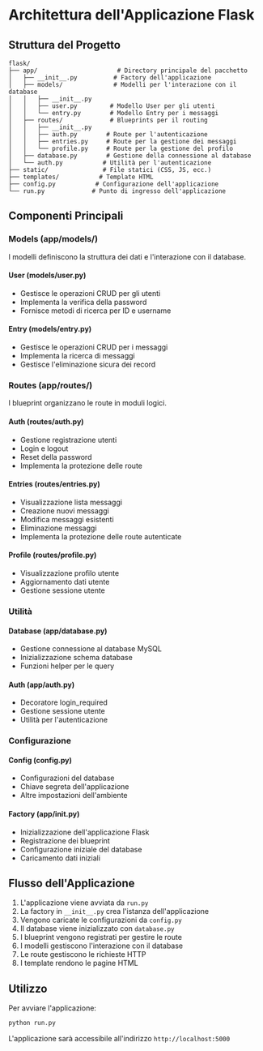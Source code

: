 # Architettura dell'Applicazione Flask

## Struttura del Progetto

```
flask/
├── app/                      # Directory principale del pacchetto
│   ├── __init__.py          # Factory dell'applicazione
│   ├── models/              # Modelli per l'interazione con il database
│   │   ├── __init__.py
│   │   ├── user.py         # Modello User per gli utenti
│   │   └── entry.py        # Modello Entry per i messaggi
│   ├── routes/             # Blueprints per il routing
│   │   ├── __init__.py
│   │   ├── auth.py        # Route per l'autenticazione
│   │   ├── entries.py     # Route per la gestione dei messaggi
│   │   └── profile.py     # Route per la gestione del profilo
│   ├── database.py        # Gestione della connessione al database
│   └── auth.py           # Utilità per l'autenticazione
├── static/               # File statici (CSS, JS, ecc.)
├── templates/           # Template HTML
├── config.py           # Configurazione dell'applicazione
└── run.py             # Punto di ingresso dell'applicazione
```

## Componenti Principali

### Models (app/models/)

I modelli definiscono la struttura dei dati e l'interazione con il database.

#### User (models/user.py)

- Gestisce le operazioni CRUD per gli utenti
- Implementa la verifica della password
- Fornisce metodi di ricerca per ID e username

#### Entry (models/entry.py)

- Gestisce le operazioni CRUD per i messaggi
- Implementa la ricerca di messaggi
- Gestisce l'eliminazione sicura dei record

### Routes (app/routes/)

I blueprint organizzano le route in moduli logici.

#### Auth (routes/auth.py)

- Gestione registrazione utenti
- Login e logout
- Reset della password
- Implementa la protezione delle route

#### Entries (routes/entries.py)

- Visualizzazione lista messaggi
- Creazione nuovi messaggi
- Modifica messaggi esistenti
- Eliminazione messaggi
- Implementa la protezione delle route autenticate

#### Profile (routes/profile.py)

- Visualizzazione profilo utente
- Aggiornamento dati utente
- Gestione sessione utente

### Utilità

#### Database (app/database.py)

- Gestione connessione al database MySQL
- Inizializzazione schema database
- Funzioni helper per le query

#### Auth (app/auth.py)

- Decoratore login_required
- Gestione sessione utente
- Utilità per l'autenticazione

### Configurazione

#### Config (config.py)

- Configurazioni del database
- Chiave segreta dell'applicazione
- Altre impostazioni dell'ambiente

#### Factory (app/**init**.py)

- Inizializzazione dell'applicazione Flask
- Registrazione dei blueprint
- Configurazione iniziale del database
- Caricamento dati iniziali

## Flusso dell'Applicazione

1. L'applicazione viene avviata da `run.py`
2. La factory in `__init__.py` crea l'istanza dell'applicazione
3. Vengono caricate le configurazioni da `config.py`
4. Il database viene inizializzato con `database.py`
5. I blueprint vengono registrati per gestire le route
6. I modelli gestiscono l'interazione con il database
7. Le route gestiscono le richieste HTTP
8. I template rendono le pagine HTML

## Utilizzo

Per avviare l'applicazione:

```bash
python run.py
```

L'applicazione sarà accessibile all'indirizzo `http://localhost:5000`
